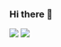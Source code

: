 ### Hi there 👋

![](https://github-readme-stats.vercel.app/api?username=kjinno-cq&count_private=true&show_icons=true&theme=gruvbox)
![](https://github-readme-stats.vercel.app/api/top-langs/?username=kjinno-cq&theme=gruvbox)

<!--
**kjinno-cq/kjinno-cq** is a ✨ _special_ ✨ repository because its `README.md` (this file) appears on your GitHub profile.

Here are some ideas to get you started:

- 🔭 I’m currently working on ...
- 🌱 I’m currently learning ...
- 👯 I’m looking to collaborate on ...
- 🤔 I’m looking for help with ...
- 💬 Ask me about ...
- 📫 How to reach me: ...
- 😄 Pronouns: ...
- ⚡ Fun fact: ...
-->
